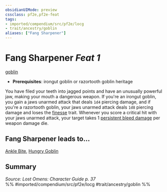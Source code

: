 ```yaml
---
obsidianUIMode: preview
cssclass: pf2e,pf2e-feat
tags:
- imported/compendium/src/pf2e/locg
- trait/ancestry/goblin
aliases: ["Fang Sharpener"]
---
```

# Fang Sharpener  *Feat 1*  
[goblin](goblin.md)  

- **Prerequisites**: irongut goblin or razortooth goblin heritage

You have filed your teeth into jagged points and have an unusually powerful jaw, making your mouth a dangerous weapon. If you're an irongut goblin, you gain a jaws unarmed attack that deals `1d4` piercing damage, and if you're a razortooth goblin, your jaws unarmed attack deals `1d8` piercing damage and loses the [finesse](finesse.md) trait. Whenever you score a critical hit with your jaws unarmed attack, your target takes 1 [persistent bleed damage](conditions.md#Persistent%20Damage) per weapon damage die.

## Fang Sharpener leads to...

[Ankle Bite](ankle-bite-locg.md), [Hungry Goblin](hungry-goblin-locg.md)

## Summary

*Source: Lost Omens: Character Guide p. 37*  
%% #imported/compendium/src/pf2e/locg #trait/ancestry/goblin %%